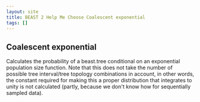 ```yaml
---
layout: site
title: BEAST 2 Help Me Choose Coalescent exponential
tags: []
---
```


## Coalescent exponential

Calculates the probability of a beast.tree conditional on an exponential population size function. 
Note that this does not take the number of possible tree interval/tree topology combinations in account, in other words, the constant required for making this a proper distribution that integrates to unity is not calculated (partly, because we don't know how for sequentially sampled data).
